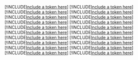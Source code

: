 [!INCLUDE[Include a token here](refs1540559018349/r1.md)]
[!INCLUDE[Include a token here](refs1540559018349/r2.md)]
[!INCLUDE[Include a token here](refs1540559018349/r3.md)]
[!INCLUDE[Include a token here](refs1540559018349/r4.md)]
[!INCLUDE[Include a token here](refs1540559018349/r5.md)]
[!INCLUDE[Include a token here](refs1540559018349/r6.md)]
[!INCLUDE[Include a token here](refs1540559018349/r7.md)]
[!INCLUDE[Include a token here](refs1540559018349/r8.md)]
[!INCLUDE[Include a token here](refs1540559018349/r9.md)]
[!INCLUDE[Include a token here](refs1540559018349/r10.md)]
[!INCLUDE[Include a token here](refs1540559018349/r11.md)]
[!INCLUDE[Include a token here](refs1540559018349/r12.md)]
[!INCLUDE[Include a token here](refs1540559018349/r13.md)]
[!INCLUDE[Include a token here](refs1540559018349/r14.md)]
[!INCLUDE[Include a token here](refs1540559018349/r15.md)]
[!INCLUDE[Include a token here](refs1540559018349/r16.md)]
[!INCLUDE[Include a token here](refs1540559018349/r17.md)]
[!INCLUDE[Include a token here](refs1540559018349/r18.md)]
[!INCLUDE[Include a token here](refs1540559018349/r19.md)]
[!INCLUDE[Include a token here](refs1540559018349/r20.md)]
